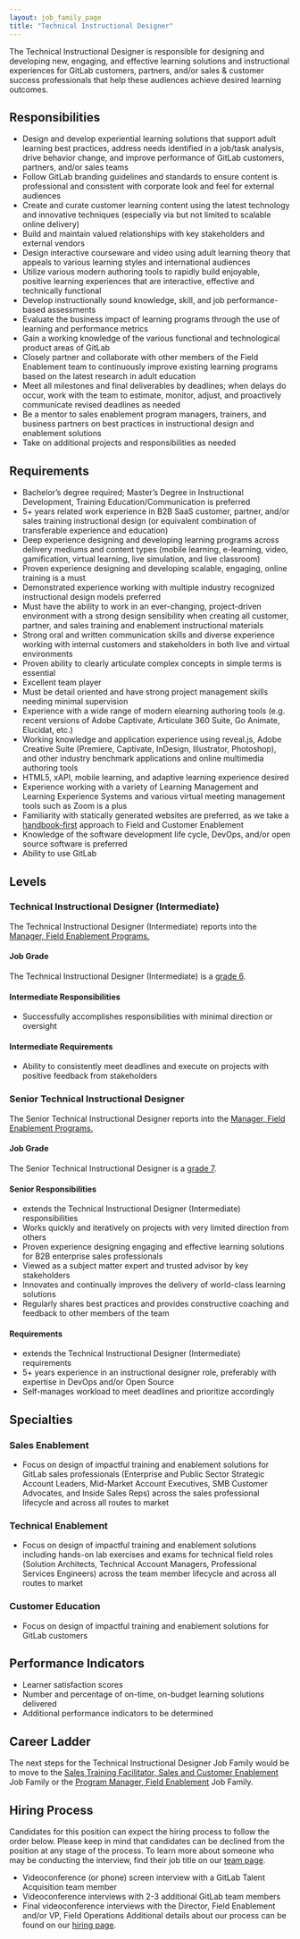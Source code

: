 ```yaml
---
layout: job_family_page
title: "Technical Instructional Designer"
---
```


The Technical Instructional Designer is responsible for designing and developing new, engaging, and effective learning solutions and instructional experiences for GitLab customers, partners, and/or sales & customer success professionals that help these audiences achieve desired learning outcomes.  

## Responsibilities

* Design and develop experiential learning solutions that support adult learning best practices, address needs identified in a job/task analysis, drive behavior change, and improve performance of GitLab customers, partners, and/or sales teams
* Follow GitLab branding guidelines and standards to ensure content is professional and consistent with corporate look and feel for external audiences
* Create and curate customer learning content using the latest technology and innovative techniques (especially via but not limited to scalable online delivery)
* Build and maintain valued relationships with key stakeholders and external vendors
* Design interactive courseware and video using adult learning theory that appeals to various learning styles and international audiences
* Utilize various modern authoring tools to rapidly build enjoyable, positive learning experiences that are interactive, effective and technically functional
* Develop instructionally sound knowledge, skill, and job performance-based assessments
* Evaluate the business impact of learning programs through the use of learning and performance metrics
* Gain a working knowledge of the various functional and technological product areas of GitLab
* Closely partner and collaborate with other members of the Field Enablement team to continuously improve existing learning programs based on the latest research in adult education
* Meet all milestones and final deliverables by deadlines; when delays do occur, work with the team to estimate, monitor, adjust, and proactively communicate revised deadlines as needed
* Be a mentor to sales enablement program managers, trainers, and business partners on best practices in instructional design and enablement solutions
* Take on additional projects and responsibilities as needed

## Requirements

* Bachelor’s degree required; Master’s Degree in Instructional Development, Training Education/Communication is preferred
* 5+ years related work experience in B2B SaaS customer, partner, and/or sales training instructional design (or equivalent combination of transferable experience and education)
* Deep experience designing and developing learning programs across delivery mediums and content types (mobile learning, e-learning, video, gamification, virtual learning, live simulation, and live classroom)
* Proven experience designing and developing scalable, engaging, online training is a must
* Demonstrated experience working with multiple industry recognized instructional design models preferred
* Must have the ability to work in an ever-changing, project-driven environment with a strong design sensibility when creating all customer, partner, and sales training and enablement instructional materials
* Strong oral and written communication skills and diverse experience working with internal customers and stakeholders in both live and virtual environments
* Proven ability to clearly articulate complex concepts in simple terms is essential
* Excellent team player
* Must be detail oriented and have strong project management skills needing minimal supervision
* Experience with a wide range of modern elearning authoring tools (e.g. recent versions of Adobe Captivate, Articulate 360 Suite, Go Animate, Elucidat, etc.)
* Working knowledge and application experience using reveal.js, Adobe Creative Suite (Premiere, Captivate, InDesign, Illustrator, Photoshop), and other industry benchmark applications and online multimedia authoring tools
* HTML5, xAPI, mobile learning, and adaptive learning experience desired
* Experience working with a variety of Learning Management and Learning Experience Systems and various virtual meeting management tools such as Zoom is a plus
* Familiarity with statically generated websites are preferred, as we take a [handbook-first](/handbook/handbook-usage/#why-handbook-first) approach to Field and Customer Enablement
* Knowledge of the software development life cycle, DevOps, and/or open source software is preferred
* Ability to use GitLab

## Levels

### Technical Instructional Designer (Intermediate)

The Technical Instructional Designer (Intermediate) reports into the [Manager, Field Enablement Programs.](https://about.gitlab.com/job-families/sales/director-of-field-enablement/#manager-field-enablement-programs)

#### Job Grade 

The Technical Instructional Designer (Intermediate) is a [grade 6](/handbook/total-rewards/compensation/compensation-calculator/#gitlab-job-grades).

#### Intermediate Responsibilities

* Successfully accomplishes responsibilities with minimal direction or oversight

#### Intermediate Requirements

* Ability to consistently meet deadlines and execute on projects with positive feedback from stakeholders

### Senior Technical Instructional Designer

The Senior Technical Instructional Designer reports into the [Manager, Field Enablement Programs.](https://about.gitlab.com/job-families/sales/director-of-field-enablement/#manager-field-enablement-programs)

#### Job Grade 

The Senior Technical Instructional Designer is a [grade 7](/handbook/total-rewards/compensation/compensation-calculator/#gitlab-job-grades).

#### Senior Responsibilities

* extends the Technical Instructional Designer (Intermediate) responsibilities
* Works quickly and iteratively on projects with very limited direction from others
* Proven experience designing engaging and effective learning solutions for B2B enterprise sales professionals
* Viewed as a subject matter expert and trusted advisor by key stakeholders
* Innovates and continually improves the delivery of world-class learning solutions
* Regularly shares best practices and provides constructive coaching and feedback to other members of the team

#### Requirements

* extends the Technical Instructional Designer (Intermediate) requirements
* 5+ years experience in an instructional designer role, preferably with expertise in DevOps and/or Open Source
* Self-manages workload to meet deadlines and prioritize accordingly

## Specialties

### Sales Enablement

* Focus on design of impactful training and enablement solutions for GitLab sales professionals (Enterprise and Public Sector Strategic Account Leaders, Mid-Market Account Executives, SMB Customer Advocates, and Inside Sales Reps) across the sales professional lifecycle and across all routes to market

### Technical Enablement

* Focus on design of impactful training and enablement solutions including hands-on lab exercises and exams for technical field roles (Solution Architects, Technical Account Managers, Professional Services Engineers) across the team member lifecycle and across all routes to market

### Customer Education

* Focus on design of impactful training and enablement solutions for GitLab customers

## Performance Indicators

* Learner satisfaction scores
* Number and percentage of on-time, on-budget learning solutions delivered
* Additional performance indicators to be determined

## Career Ladder

The next steps for the Technical Instructional Designer Job Family would be to move to the [Sales Training Facilitator, Sales and Customer Enablement](/job-families/sales/sales-training-facilitator-field-enablement/) Job Family or the [Program Manager, Field Enablement](/job-families/sales/program-manager-field-enablement/) Job Family.

## Hiring Process
Candidates for this position can expect the hiring process to follow the order below. Please keep in mind that candidates can be declined from the position at any stage of the process. To learn more about someone who may be conducting the interview, find their job title on our [team page](/company/team/).
* Videoconference (or phone) screen interview with a GitLab Talent Acquisition team member
* Videoconference interviews with 2-3 additional GitLab team members
* Final videoconference interviews with the Director, Field Enablement and/or VP, Field Operations
Additional details about our process can be found on our [hiring page](/handbook/hiring).
